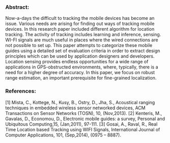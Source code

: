 ### Abstract:
Now-a-days the difficult to tracking the mobile devices has become an issue. Various needs are arising for finding out ways of tracking mobile devices. In this research paper included different algorithm for location tracking. The activity of tracking includes learning and inference, sensing. WI-FI signals are much useful in places where the wired connections are not possible to set up. This paper attempts to categorize these mobile guides using a detailed set of evaluation criteria in order to extract design principles which can be used by application designers and developers. Location sensing provides endless opportunities for a wide range of applications in GPS-obstructed environments, where, typically, there is a need for a higher degree of accuracy. In this paper, we focus on robust range estimation, an important prerequisite for fine-grained localization.








### References:
[1] Mista, C., Kottege, N., Kusy, B., Ostry, D., Jha, S., Acoustical ranging techniques in embedded wireless sensor networked devices, ACM Transactions on Sensor Networks (TOSN),  10, (Nov,2013).
[2] Kenteris, M., Gavalas, D., Economou, D., Electronic mobile guides: a survey, Personal and Ubiquitous Computing,15, (Jan,2011), 97-111.
[3] Gosai, A., Raval, R.,  Real Time Location based Tracking using WIFI Signals, International Journal of Computer Applications, 101, (Sep,2014), (0975 – 8887).

